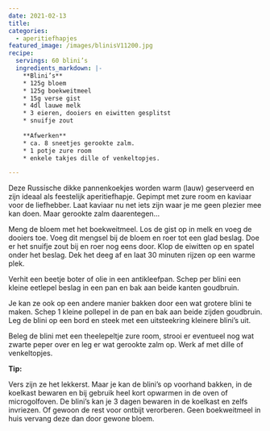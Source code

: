 ```yaml
---
date: 2021-02-13
title: 
categories:
  - aperitiefhapjes
featured_image: /images/blinisV11200.jpg
recipe:
  servings: 60 blini’s
  ingredients_markdown: |-
    **Blini’s**
    * 125g bloem
    * 125g boekweitmeel 
    * 15g verse gist
    * 4dl lauwe melk 
    * 3 eieren, dooiers en eiwitten gesplitst
    * snuifje zout
    
    **Afwerken**
    * ca. 8 sneetjes gerookte zalm.
    * 1 potje zure room
    * enkele takjes dille of venkeltopjes.

---
```

Deze Russische dikke pannenkoekjes worden warm (lauw) geserveerd en zijn ideaal als feestelijk aperitiefhapje.
Gepimpt met zure room en kaviaar voor de liefhebber. 
Laat kaviaar nu net iets zijn waar je me geen plezier mee kan doen. 
Maar gerookte zalm daarentegen…


<!--more-->

Meng de bloem met het boekweitmeel.
Los de gist op in melk en voeg de dooiers toe.
Voeg dit mengsel bij de bloem en roer tot een glad beslag.
Doe er het snuifje zout bij en roer nog eens door.
Klop de eiwitten op en spatel onder het beslag.
Dek het deeg af en laat  30 minuten rijzen op een warme plek.

Verhit een beetje boter of olie in een antikleefpan. Schep per blini een kleine eetlepel beslag in een pan en bak aan beide kanten goudbruin. 

Je kan ze ook op een andere manier bakken door een wat grotere blini te maken. Schep 1 kleine pollepel in de pan en bak aan beide zijden goudbruin.
Leg de blini op een bord en steek met een uitsteekring kleinere blini’s uit. 

Beleg de blini met een theelepeltje zure room, strooi er eventueel nog wat zwarte peper over en leg er wat gerookte zalm op.
Werk af met dille of venkeltopjes.

<b>Tip: </b>

Vers zijn ze het lekkerst.
Maar je kan de blini’s op voorhand bakken, in de koelkast bewaren en bij gebruik heel kort opwarmen in de oven of microgolfoven.
De blini’s kan je 3 dagen bewaren in de koelkast en zelfs invriezen.
Of gewoon de rest voor ontbijt verorberen.
Geen boekweitmeel in huis vervang deze dan door gewone bloem. 


